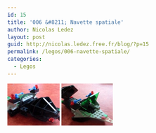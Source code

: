 ```yaml
---
id: 15
title: '006 &#8211; Navette spatiale'
author: Nicolas Ledez
layout: post
guid: http://nicolas.ledez.free.fr/blog/?p=15
permalink: /legos/006-navette-spatiale/
categories:
  - Legos
---
```

<img width="119" height="96" alt="05103001.jpg" id="image23" src="/images/2006/01/05103001-150x150.jpg" />

<img width="117" height="96" alt="05103002.jpg" id="image22" src="/images/2006/01/05103002-150x150.jpg" />